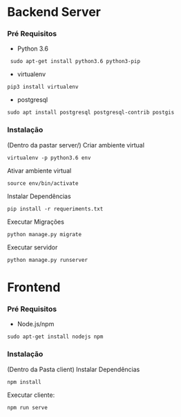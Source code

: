 # Backend Server
### Pré Requisitos
- Python 3.6
```
 sudo apt-get install python3.6 python3-pip
 ```
- virtualenv
```
pip3 install virtualenv
```

- postgresql
```
sudo apt install postgresql postgresql-contrib postgis
```

### Instalação
(Dentro da pastar server/)
Criar ambiente virtual
```
virtualenv -p python3.6 env
```

Ativar ambiente virtual
```
source env/bin/activate
```

Instalar Dependências
```
pip install -r requeriments.txt
```

Executar Migrações
```
python manage.py migrate
```

Executar servidor
```
python manage.py runserver
```


# Frontend
### Pré Requisitos
- Node.js/npm
```
sudo apt-get install nodejs npm
```

### Instalação
(Dentro da Pasta client)
Instalar Dependências
```
npm install
```

Executar cliente:
```
npm run serve
```
